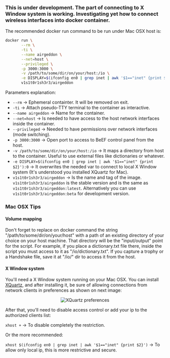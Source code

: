 ### This is under development. The part of connecting to X Window system is working. Investigating yet how to connect wireless interfaces into docker container.

The recommended docker run command to be run under Mac OSX host is:

```bash
docker run \
       --rm \
       -ti \
       --name airgeddon \
       --net=host \
       --privileged \
       -p 3000:3000 \
       -v /path/to/some/dir/on/your/host:/io \
       -e DISPLAY=$(ifconfig en0 | grep inet | awk '$1=="inet" {print $2}'):0 \
       v1s1t0r1sh3r3/airgeddon
```

Parameters explanation:

 - `--rm` &#8594; Ephemeral containter. It will be removed on exit.
 - `-ti` &#8594; Attach pseudo-TTY terminal to the container as interactive.
 - `--name airgeddon` &#8594; Name for the container.
 - `--net=host` &#8594; Is needed to have access to the host network interfaces inside the container.
 - `--privileged` &#8594; Needed to have permissions over network interfaces (mode switching).
 - `-p 3000:3000` &#8594; Open port to access to BeEF control panel from the host.
 - `-v /path/to/some/dir/on/your/host:/io` &#8594; It maps a directory from host to the container. Useful to use external files like dictionaries or whatever.
 - `-e DISPLAY=$(ifconfig en0 | grep inet | awk '$1=="inet" {print $2}'):0` &#8594; It overwrites the needed var to connect to local X Window system (It's understood you installed XQuartz for Mac).
 - `v1s1t0r1sh3r3/airgeddon` &#8594; Is the name and tag of the image. `v1s1t0r1sh3r3/airgeddon` is the stable version and is the same as `v1s1t0r1sh3r3/airgeddon:latest`. Alternatively you can use `v1s1t0r1sh3r3/airgeddon:beta` for development version.

### Mac OSX Tips

#### Volume mapping

Don't forget to replace on docker command the string "/path/to/some/dir/on/your/host" with a path of an existing directory of your choice on your host machine. That directory will be the "input/output" point for the script. For example, if you place a dictionary.txt file there, inside the script you must access to it as "/io/dictionary.txt". If you capture a trophy or a Handshake file, save it at "/io/" dir to access it from the host.

#### X Window system

You'll need a X Window system running on your Mac OSX. You can install [XQuartz], and after installing it, be sure of allowing connections from network clients in preferences as shown on next image:

<p align="center">
	<img src="https://raw.githubusercontent.com/v1s1t0r1sh3r3/airgeddon/master/imgs/wiki/x11_preferences_xquartz.png" title="XQuartz preferences">
</p>

After that, you'll need to disable access control or add your ip to the authorized clients list:

`xhost +` &#8594; To disable completely the restriction.

Or the more recommended:

`xhost $(ifconfig en0 | grep inet | awk '$1=="inet" {print $2}')` &#8594; To allow only local ip, this is more restrictive and secure.

[XQuartz]: https://www.xquartz.org/